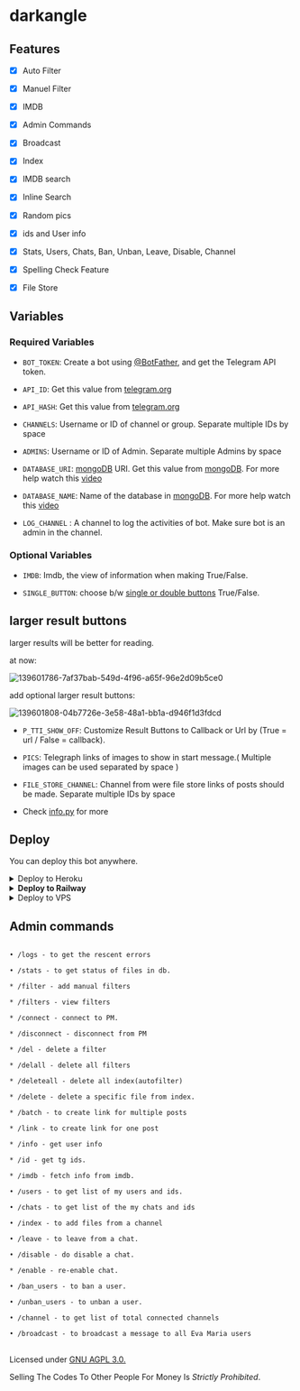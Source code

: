 # darkangle


## Features

- [x] Auto Filter

- [x] Manuel Filter

- [x] IMDB

- [x] Admin Commands

- [x] Broadcast

- [x] Index

- [x] IMDB search

- [x] Inline Search

- [x] Random pics

- [x] ids and User info 

- [x] Stats, Users, Chats, Ban, Unban, Leave, Disable, Channel

- [x] Spelling Check Feature

- [x] File Store

## Variables

### Required Variables

* `BOT_TOKEN`: Create a bot using [@BotFather](https://telegram.dog/BotFather), and get the Telegram API token.

* `API_ID`: Get this value from [telegram.org](https://my.telegram.org/apps)

* `API_HASH`: Get this value from [telegram.org](https://my.telegram.org/apps)

* `CHANNELS`: Username or ID of channel or group. Separate multiple IDs by space

* `ADMINS`: Username or ID of Admin. Separate multiple Admins by space

* `DATABASE_URI`: [mongoDB](https://www.mongodb.com) URI. Get this value from [mongoDB](https://www.mongodb.com). For more help watch this [video](https://youtu.be/nj-lJfkgb6w)

* `DATABASE_NAME`: Name of the database in [mongoDB](https://www.mongodb.com). For more help watch this [video](https://youtu.be/nj-lJfkgb6w)

* `LOG_CHANNEL` : A channel to log the activities of bot. Make sure bot is an admin in the channel.

### Optional Variables

* `IMDB`: Imdb, the view of information when making True/False.

* `SINGLE_BUTTON`: choose b/w [single or double buttons](https://github.com/josprojects/tgmoviebot/issues/1) True/False.

## larger result buttons

larger results will be better for reading.

at now:

![139601786-7af37bab-549d-4f96-a65f-96e2d09b5ce0](https://user-images.githubusercontent.com/77600757/143565765-cced52c4-45f6-40e2-bfbf-2e2efd6f811f.png)

add optional larger result buttons:

![139601808-04b7726e-3e58-48a1-bb1a-d946f1d3fdcd](https://user-images.githubusercontent.com/77600757/143565860-4797e96f-5a3c-4acd-8484-6fb6a2c99bbc.png)

* `P_TTI_SHOW_OFF`: Customize Result Buttons to Callback or Url by (True = url / False = callback).

* `PICS`: Telegraph links of images to show in start message.( Multiple images can be used separated by space )

* `FILE_STORE_CHANNEL`: Channel from were file store links of posts should be made. Separate multiple IDs by space

* Check [info.py](info.py) for more

## Deploy

You can deploy this bot anywhere.

<details><summary>Deploy to Heroku</summary>

<p>

<br>

<a href="https://telegram.dog/XTZ_HerokuBot?start=am9zcHJvamVjdHMvdGdtb3ZpZWJvdCBtYXN0ZXI">

  <img src="https://www.herokucdn.com/deploy/button.svg" alt="Deploy">

<a href=""><img src="https://img.shields.io/badge/How%20to%20Deploy%20on%20Heroku-blue.svg?logo=Youtube"></a>

<a href="https://youtu.be/DFJxT7nUh10"><img src="https://img.shields.io/youtube/views/DFJxT7nUh10?style=social">

</a>

</p>

</details>

<details>

  <summary><b>Deploy to Railway</b></summary>

<br/>

<p align="left">

<a href="https://railway.app/new/template?template=https://github.com/chriswinsa/darkangle"

">

     <img height="30px" src="https://railway.app/button.svg">

  </a>

</p>

<a href="https://youtu.be/h6PtzFYaMxQ"><img src="https://img.shields.io/badge/How%20to%20Deploy%20on%20Railway-blue.svg?logo=Youtube"></a>

<a href="https://youtu.be/h6PtzFYaMxQ"><img src="https://img.shields.io/youtube/views/h6PtzFYaMxQ?style=social">

</a>

</p>

</details>

<details><summary>Deploy to VPS</summary>

<p>

<pre>

git clone https://github.com/chriswinsa/darkangle

# Install Packages

pip3 install -r requirements.txt

Edit info.py with variables as given below then run bot

python3 bot.py

</pre>

</p>

</details>

## Admin commands

```

• /logs - to get the rescent errors

• /stats - to get status of files in db.

* /filter - add manual filters

* /filters - view filters

* /connect - connect to PM.

* /disconnect - disconnect from PM

* /del - delete a filter

* /delall - delete all filters

* /deleteall - delete all index(autofilter)

* /delete - delete a specific file from index.

* /batch - to create link for multiple posts

* /link - to create link for one post

* /info - get user info

* /id - get tg ids.

* /imdb - fetch info from imdb.

• /users - to get list of my users and ids.

• /chats - to get list of the my chats and ids 

• /index - to add files from a channel

• /leave - to leave from a chat.

• /disable - do disable a chat.

* /enable - re-enable chat.

• /ban_users - to ban a user.

• /unban_users - to unban a user.

• /channel - to get list of total connected channels

• /broadcast - to broadcast a message to all Eva Maria users

```

## 
Licensed under [GNU AGPL 3.0.](https://github.com/ZauteKm/Dingdi/blob/master/LICENSE)

Selling The Codes To Other People For Money Is *Strictly Prohibited*.
